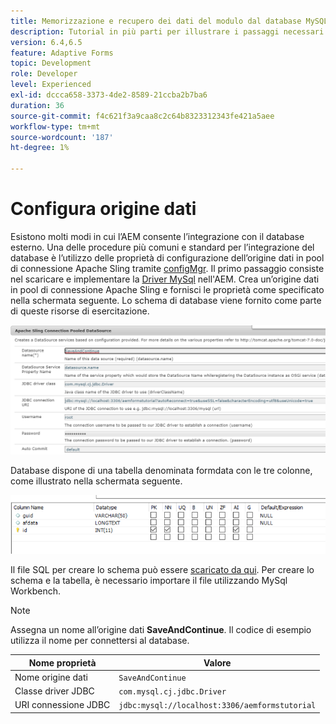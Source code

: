 ```yaml
---
title: Memorizzazione e recupero dei dati del modulo dal database MySQL - Configura origine dati
description: Tutorial in più parti per illustrare i passaggi necessari per l’archiviazione e il recupero dei dati del modulo
version: 6.4,6.5
feature: Adaptive Forms
topic: Development
role: Developer
level: Experienced
exl-id: dccca658-3373-4de2-8589-21ccba2b7ba6
duration: 36
source-git-commit: f4c621f3a9caa8c2c64b8323312343fe421a5aee
workflow-type: tm+mt
source-wordcount: '187'
ht-degree: 1%

---
```


# Configura origine dati

Esistono molti modi in cui l’AEM consente l’integrazione con il database esterno. Una delle procedure più comuni e standard per l’integrazione del database è l’utilizzo delle proprietà di configurazione dell’origine dati in pool di connessione Apache Sling tramite [configMgr](http://localhost:4502/system/console/configMgr).
Il primo passaggio consiste nel scaricare e implementare la [Driver MySql](https://mvnrepository.com/artifact/mysql/mysql-connector-java) nell&#39;AEM.
Crea un’origine dati in pool di connessione Apache Sling e fornisci le proprietà come specificato nella schermata seguente. Lo schema di database viene fornito come parte di queste risorse di esercitazione.

![data-source](assets/save-continue.PNG)

Database dispone di una tabella denominata formdata con le tre colonne, come illustrato nella schermata seguente.

![database](assets/data-base-tables.PNG)

Il file SQL per creare lo schema può essere [scaricato da qui](assets/form-data-db.sql). Per creare lo schema e la tabella, è necessario importare il file utilizzando MySql Workbench.

>[!NOTE]
>Assegna un nome all’origine dati **SaveAndContinue**. Il codice di esempio utilizza il nome per connettersi al database.

| Nome proprietà | Valore |
| ------------------------|---------------------------------------|
| Nome origine dati | `SaveAndContinue` |
| Classe driver JDBC | `com.mysql.cj.jdbc.Driver` |
| URI connessione JDBC | `jdbc:mysql://localhost:3306/aemformstutorial` |
